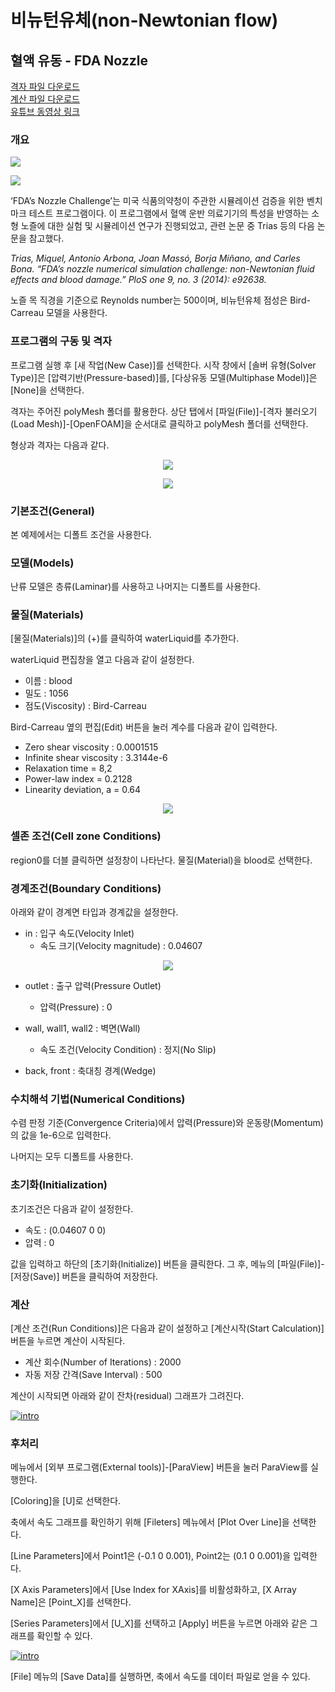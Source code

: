 # 비뉴턴유체(non-Newtonian flow)

## 혈액 유동 - FDA Nozzle 

[격자 파일 다운로드](https://drive.google.com/file/d/1hhfDGKd5c8jicGDiC25KWo4A_EuXqgQc/view?usp=sharing)</br>
[계산 파일 다운로드](https://drive.google.com/file/d/1GT4riUP0E9Niwrw6LWrh0ZV0l49YlZJG/view?usp=sharing)</br>
[유튜브 동영상 링크](https://www.youtube.com/watch?v=c2FrIr3HvHQ)

### 개요 

[![](https://github.com/nextfoam/baram-pages/raw/main/screenshots/blood/intro.png)](https://github.com/nextfoam/baram-pages/raw/main/screenshots/blood/intro.png)

[![](https://github.com/nextfoam/baram-pages/raw/main/screenshots/blood/result.png)](https://github.com/nextfoam/baram-pages/raw/main/screenshots/blood/result.png)

‘FDA’s Nozzle Challenge’는 미국 식품의약청이 주관한 시뮬레이션 검증을 위한 벤치마크 테스트 프로그램이다. 이 프로그램에서 혈액 운반 의료기기의 특성을 반영하는 소형 노즐에 대한 실험 및 시뮬레이션 연구가 진행되었고, 관련 논문 중 Trias 등의 다음 논문을 참고했다.

_Trias, Miquel, Antonio Arbona, Joan Massó, Borja Miñano, and Carles Bona. “FDA’s nozzle numerical simulation challenge: non-Newtonian fluid effects and blood damage.” PloS one 9, no. 3 (2014): e92638._

노즐 목 직경을 기준으로 Reynolds number는 500이며, 비뉴턴유체 점성은 Bird-Carreau 모델을 사용한다.

### 프로그램의 구동 및 격자

프로그램 실행 후 [새 작업(New Case)]를 선택한다. 시작 창에서 [솔버 유형(Solver Type)]은 [압력기반(Pressure-based)]를, [다상유동 모델(Multiphase Model)]은 [None]을 선택한다.

격자는 주어진 polyMesh 폴더를 활용한다. 상단 탭에서 [파일(File)]-[격자 불러오기(Load Mesh)]-[OpenFOAM]을 순서대로 클릭하고 polyMesh 폴더를 선택한다. 

형상과 격자는 다음과 같다.

<p style="text-align: center">
    <img src="https://github.com/nextfoam/baram-pages/raw/main/screenshots/blood/fda-diagram.png"><br>
</p>

<p style="text-align: center">
    <img src="https://github.com/nextfoam/baram-pages/raw/main/screenshots/blood/fda-mesh.png"><br>
</p>


### 기본조건(General)

본 예제에서는 디폴트 조건을 사용한다.

### 모델(Models)

난류 모델은 층류(Laminar)를 사용하고 나머지는 디폴트를 사용한다.

### 물질(Materials)

[물질(Materials)]의 (+)를 클릭하여 waterLiquid를 추가한다. 

waterLiquid 편집창을 열고 다음과 같이 설정한다.

+ 이름 : blood
+ 밀도 : 1056
+ 점도(Viscosity) : Bird-Carreau

Bird-Carreau 옆의 편집(Edit) 버튼을 눌러 계수를 다음과 같이 입력한다.

+ Zero shear viscosity : 0.0001515
+ Infinite shear viscosity : 3.3144e-6
+ Relaxation time = 8,2
+ Power-law index = 0.2128
+ Linearity deviation, a = 0.64

<p style="text-align: center">
    <img src="https://github.com/nextfoam/baram-pages/raw/main/screenshots/blood/material.png"><br>
</p>

### 셀존 조건(Cell zone Conditions) 

region0를 더블 클릭하면 설정창이 나타난다. 물질(Material)을 blood로 선택한다.


### 경계조건(Boundary Conditions)

아래와 같이 경계면 타입과 경계값을 설정한다.

+ in : 입구 속도(Velocity Inlet)
    + 속도 크기(Velocity magnitude) : 0.04607

<p style="text-align: center">
    <img src="https://github.com/nextfoam/baram-pages/raw/main/screenshots/blood/bc-in.png">
</p>

+ outlet : 출구 압력(Pressure Outlet)
    + 압력(Pressure) : 0

+ wall, wall1, wall2 : 벽면(Wall)
    + 속도 조건(Velocity Condition) : 정지(No Slip)

+ back, front : 축대칭 경계(Wedge)


### 수치해석 기법(Numerical Conditions)

수렴 판정 기준(Convergence Criteria)에서 압력(Pressure)와 운동량(Momentum)의 값을 1e-6으로 입력한다.

나머지는 모두 디폴트를 사용한다.

### 초기화(Initialization)

초기조건은 다음과 같이 설정한다.

+ 속도 : (0.04607 0 0)
+ 압력 : 0

값을 입력하고 하단의 [초기화(Initialize)] 버튼을 클릭한다. 그 후, 메뉴의 [파일(File)]-[저장(Save)] 버튼을 클릭하여 저장한다.

### 계산

[계산 조건(Run Conditions)]은 다음과 같이 설정하고 [계산시작(Start Calculation)] 버튼을 누르면 계산이 시작된다.

+ 계산 회수(Number of Iterations) : 2000
+ 자동 저장 간격(Save Interval) : 500

계산이 시작되면 아래와 같이 잔차(residual) 그래프가 그려진다.

[![intro](https://github.com/nextfoam/baram-pages/raw/main/screenshots/blood/residual.png)](https://github.com/nextfoam/baram-pages/raw/main/screenshots/blood/residual.png)


### 후처리

메뉴에서 [외부 프로그램(External tools)]-[ParaView] 버튼을 눌러 ParaView를 실행한다.

[Coloring]을 [U]로 선택한다.

축에서 속도 그래프를 확인하기 위해 [Fileters] 메뉴에서 [Plot Over Line]을 선택한다.

[Line Parameters]에서 Point1은 (-0.1 0 0.001), Point2는 (0.1 0 0.001)을 입력한다. 

[X Axis Parameters]에서 [Use Index for XAxis]를 비활성화하고, [X Array Name]은 [Point_X]를 선택한다.

[Series Parameters]에서 [U_X]를 선택하고 [Apply] 버튼을 누르면 아래와 같은 그래프를 확인할 수 있다.

[![intro](https://github.com/nextfoam/baram-pages/raw/main/screenshots/blood/paraview.png)](https://github.com/nextfoam/baram-pages/raw/main/screenshots/blood/paraview.png)

[File] 메뉴의 [Save Data]를 실행하면, 축에서 속도를 데이터 파일로 얻을 수 있다. 

